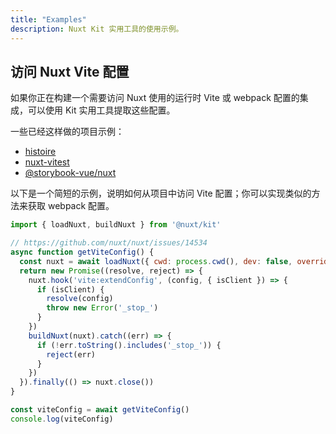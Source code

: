 ```yaml
---
title: "Examples"
description: Nuxt Kit 实用工具的使用示例。
---
```


## 访问 Nuxt Vite 配置

如果你正在构建一个需要访问 Nuxt 使用的运行时 Vite 或 webpack 配置的集成，可以使用 Kit 实用工具提取这些配置。

一些已经这样做的项目示例：

- [histoire](https://github.com/histoire-dev/histoire/blob/main/packages/histoire-plugin-nuxt/src/index.ts)
- [nuxt-vitest](https://github.com/danielroe/nuxt-vitest/blob/main/packages/nuxt-vitest/src/config.ts)
- [@storybook-vue/nuxt](https://github.com/storybook-vue/storybook-nuxt/blob/main/packages/storybook-nuxt/src/preset.ts)

以下是一个简短的示例，说明如何从项目中访问 Vite 配置；你可以实现类似的方法来获取 webpack 配置。

```js
import { loadNuxt, buildNuxt } from '@nuxt/kit'

// https://github.com/nuxt/nuxt/issues/14534
async function getViteConfig() {
  const nuxt = await loadNuxt({ cwd: process.cwd(), dev: false, overrides: { ssr: false } })
  return new Promise((resolve, reject) => {
    nuxt.hook('vite:extendConfig', (config, { isClient }) => {
      if (isClient) {
        resolve(config)
        throw new Error('_stop_')
      }
    })
    buildNuxt(nuxt).catch((err) => {
      if (!err.toString().includes('_stop_')) {
        reject(err)
      }
    })
  }).finally(() => nuxt.close())
}

const viteConfig = await getViteConfig()
console.log(viteConfig)
```

